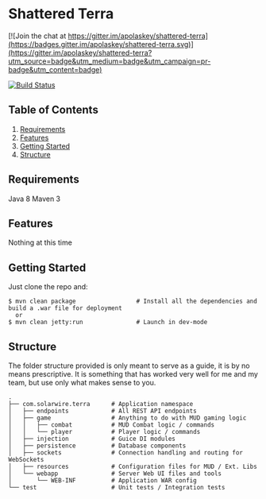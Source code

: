 Shattered Terra
=======================

[![Join the chat at https://gitter.im/apolaskey/shattered-terra](https://badges.gitter.im/apolaskey/shattered-terra.svg)](https://gitter.im/apolaskey/shattered-terra?utm_source=badge&utm_medium=badge&utm_campaign=pr-badge&utm_content=badge)

[![Build Status](https://travis-ci.org/apolaskey/shattered-terra.svg)](https://travis-ci.org/apolaskey/shattered-terra?branch=master)

Table of Contents
-----------------
1. [Requirements](#requirements)
1. [Features](#features)
1. [Getting Started](#getting-started)
1. [Structure](#structure)

Requirements
------------

Java 8
Maven 3

Features
--------

Nothing at this time

Getting Started
---------------

Just clone the repo and:

```shell
$ mvn clean package                 # Install all the dependencies and build a .war file for deployment
  or
$ mvn clean jetty:run               # Launch in dev-mode
```

Structure
---------

The folder structure provided is only meant to serve as a guide, it is by no means prescriptive. It is something that has worked very well for me and my team, but use only what makes sense to you.

```
.
├── com.solarwire.terra      # Application namespace
│   ├── endpoints            # All REST API endpoints
│   ├── game                 # Anything to do with MUD gaming logic
│   │   ├── combat           # MUD Combat logic / commands
│   │   └── player           # Player logic / commands
│   ├── injection            # Guice DI modules
│   ├── persistence          # Database components
│   ├── sockets              # Connection handling and routing for WebSockets
│   ├── resources            # Configuration files for MUD / Ext. Libs
│   └── webapp               # Server Web UI files and tools
│       └── WEB-INF          # Application WAR config
└── test                     # Unit tests / Integration tests
```